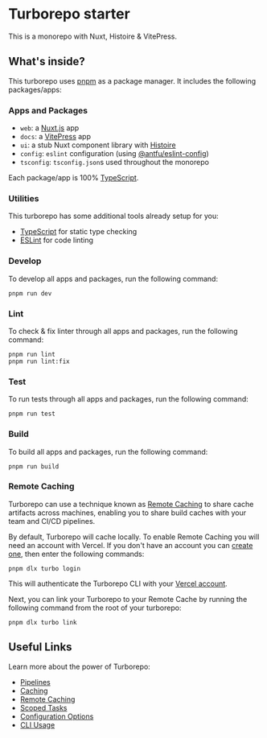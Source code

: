 # Turborepo starter

This is a monorepo with Nuxt, Histoire & VitePress.

## What's inside?

This turborepo uses [pnpm](https://pnpm.io) as a package manager. It includes the following packages/apps:

### Apps and Packages

- `web`: a [Nuxt.js](https://nuxtjs.org) app
- `docs`: a [VitePress](https://vitepress.vuejs.org/) app
- `ui`: a stub Nuxt component library with [Histoire](https://histoire.dev/)
- `config`: `eslint` configuration (using [@antfu/eslint-config](https://github.com/antfu/eslint-config))
- `tsconfig`: `tsconfig.json`s used throughout the monorepo

Each package/app is 100% [TypeScript](https://www.typescriptlang.org/).

### Utilities

This turborepo has some additional tools already setup for you:

- [TypeScript](https://www.typescriptlang.org/) for static type checking
- [ESLint](https://eslint.org/) for code linting

### Develop

To develop all apps and packages, run the following command:

```
pnpm run dev
```

### Lint

To check & fix linter through all apps and packages, run the following command:

```
pnpm run lint
pnpm run lint:fix
```

### Test

To run tests through all apps and packages, run the following command:

```
pnpm run test
```

### Build

To build all apps and packages, run the following command:

```
pnpm run build
```

### Remote Caching

Turborepo can use a technique known as [Remote Caching](https://turborepo.org/docs/core-concepts/remote-caching) to share cache artifacts across machines, enabling you to share build caches with your team and CI/CD pipelines.

By default, Turborepo will cache locally. To enable Remote Caching you will need an account with Vercel. If you don't have an account you can [create one](https://vercel.com/signup), then enter the following commands:

```
pnpm dlx turbo login
```

This will authenticate the Turborepo CLI with your [Vercel account](https://vercel.com/docs/concepts/personal-accounts/overview).

Next, you can link your Turborepo to your Remote Cache by running the following command from the root of your turborepo:

```
pnpm dlx turbo link
```

## Useful Links

Learn more about the power of Turborepo:

- [Pipelines](https://turborepo.org/docs/core-concepts/pipelines)
- [Caching](https://turborepo.org/docs/core-concepts/caching)
- [Remote Caching](https://turborepo.org/docs/core-concepts/remote-caching)
- [Scoped Tasks](https://turborepo.org/docs/core-concepts/scopes)
- [Configuration Options](https://turborepo.org/docs/reference/configuration)
- [CLI Usage](https://turborepo.org/docs/reference/command-line-reference)
